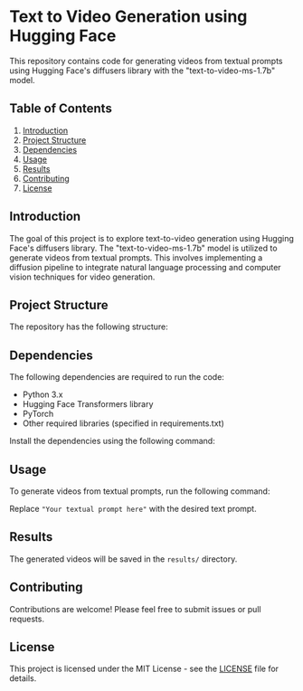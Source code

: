 # Text to Video Generation using Hugging Face

This repository contains code for generating videos from textual prompts using Hugging Face's diffusers library with the "text-to-video-ms-1.7b" model.

## Table of Contents
1. [Introduction](#introduction)
2. [Project Structure](#project-structure)
3. [Dependencies](#dependencies)
4. [Usage](#usage)
5. [Results](#results)
6. [Contributing](#contributing)
7. [License](#license)

## Introduction

The goal of this project is to explore text-to-video generation using Hugging Face's diffusers library. The "text-to-video-ms-1.7b" model is utilized to generate videos from textual prompts. This involves implementing a diffusion pipeline to integrate natural language processing and computer vision techniques for video generation.

## Project Structure

The repository has the following structure:


## Dependencies

The following dependencies are required to run the code:

- Python 3.x
- Hugging Face Transformers library
- PyTorch
- Other required libraries (specified in requirements.txt)

Install the dependencies using the following command:


## Usage

To generate videos from textual prompts, run the following command:


Replace `"Your textual prompt here"` with the desired text prompt.

## Results

The generated videos will be saved in the `results/` directory.

## Contributing

Contributions are welcome! Please feel free to submit issues or pull requests.

## License

This project is licensed under the MIT License - see the [LICENSE](LICENSE) file for details.
